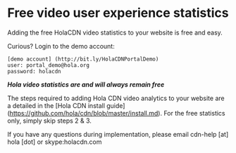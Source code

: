 # Free video user experience statistics

Adding the free HolaCDN video statistics to your website is free and easy.

Curious? Login to the demo account:

```
[demo account] (http://bit.ly/HolaCDNPortalDemo) 
user: portal_demo@hola.org
password: holacdn
```

**_Hola video statistics are and will always remain free_**

The steps required to adding Hola CDN video analytics to your website are a detailed in the [Hola CDN install guide] (https://github.com/hola/cdn/blob/master/install.md). For the free statistics only, simply skip steps 2 & 3.

If you have any questions during implementation, please email cdn-help [at] hola [dot] or skype:holacdn.com
